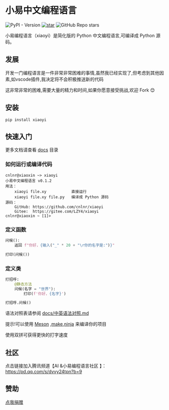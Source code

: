 # 小易中文编程语言

![PyPI - Version](https://img.shields.io/pypi/v/xiaoyi)
[![star](https://gitee.com/LZY4/xiaoyi/badge/star.svg?theme=white)](https://gitee.com/LZY4/xiaoyi/stargazers)
![GitHub Repo stars](https://img.shields.io/github/stars/cnlnr/xiaoyi)

小易编程语言（xiaoyi）是简化版的 Python 中文编程语言,可编译成 Python 源码。

## 发展

开发一门编程语言是一件非常非常困难的事情,虽然我已经实现了,但考虑到其他因素,如vscode插件,我决定将不会积极推送新的代码

这非常非常的困难,需要大量的精力和时间,如果你愿意接受挑战,欢迎 Fork 😊

## 安装

```shell
pip install xiaoyi
```

## 快速入门

更多文档请查看 [docs](https://gitee.com/LZY4/xiaoyi/blob/main/docs) 目录

### 如何运行或编译代码

```shell
cnlnr@xiaoxin ~> xiaoyi
小易中文编程语言 v0.1.2
用法：
    xiaoyi file.xy           直接运行
    xiaoyi file.xy file.py   编译成 Python 源码
源码：
    GitHub: https://github.com/cnlnr/xiaoyi
    Gitee:  https://gitee.com/LZY4/xiaoyi
cnlnr@xiaoxin ~ [1]> 
```

### 定义函数

```python
问候():
    返回 f"你好，{输入("_" * 20 + "\r你的名字是:")}"

打印(问候())
```

### 定义类

```python
打招呼:
    @静态方法
    问候(名字 = "世界"):
        打印(f'你好，{名字}')

打招呼.问候()
```

语法对照表请参阅 [docs/中英语法对照.md](https://gitee.com/LZY4/xiaoyi/blob/main/docs/%E4%B8%AD%E8%8B%B1%E8%AF%AD%E6%B3%95%E5%AF%B9%E7%85%A7.md)

提示!可以使用 [Meson](https://github.com/mesonbuild/meson) ,[make](https://www.make.com/),[ninja](https://github.com/ninja-build/ninja) 来编译你的项目

使用双拼可获得更快的打字速度

## 社区

点击链接加入腾讯频道【AI &小易编程语言社区 】：<https://pd.qq.com/s/dvvy24tpn?b=9>

## 赞助

[点我捐赠](jkm.jpeg)
